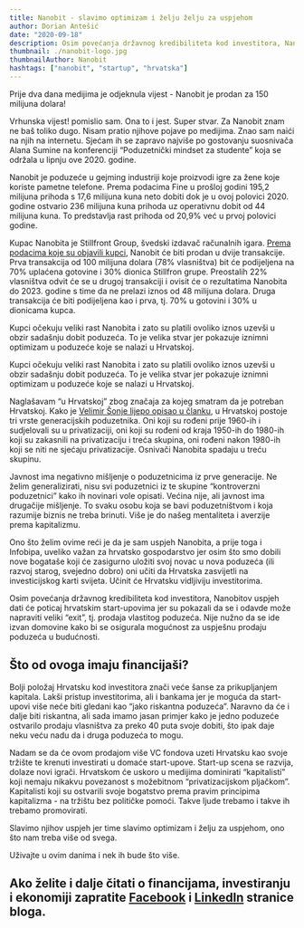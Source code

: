 ```yaml
---
title: Nanobit - slavimo optimizam i želju želju za uspjehom
author: Dorian Antešić
date: "2020-09-18"
description: Osim povećanja državnog kredibiliteta kod investitora, Nanobitov uspjeh dati će poticaj hrvatskim start-upovima jer su pokazali da se i odavde može napraviti veliki “exit”, tj. prodaja vlastitog poduzeća. Nije nužno da se ide izvan domovine kako bi se osigurala mogućnost za uspješnu prodaju poduzeća u budućnosti.
thumbnail: ./nanobit-logo.jpg
thumbnailAuthor: Nanobit
hashtags: ["nanobit", "startup", "hrvatska"]
---
```


Prije dva dana medijima je odjeknula vijest - Nanobit je prodan za 150 milijuna dolara!

Vrhunska vijest! pomislio sam. Ona to i jest. Super stvar. Za Nanobit znam ne baš toliko dugo. Nisam pratio njihove pojave po medijima. Znao sam naići na njih na internetu. Sjećam ih se zapravo najviše po gostovanju suosnivača Alana Sumine na konferenciji “Poduzetnički mindset za studente” koja se održala u lipnju ove 2020. godine.

Nanobit je poduzeće u gejming industriji koje proizvodi igre za žene koje koriste pametne telefone. Prema podacima Fine u prošloj godini 195,2 milijuna prihoda s 17,6 milijuna kuna neto dobiti dok je u ovoj polovici 2020. godine ostvario 236 milijuna kuna prihoda uz operativnu dobit od 44 milijuna kuna. To predstavlja rast prihoda od 20,9% već u prvoj polovici godine.

Kupac Nanobita je Stillfront Group, švedski izdavač računalnih igara. <a href="https://www.stillfront.com/en/stillfront-group-acquires-nanobit-and-expands-the-portfolio-with-narrative-and-lifestyle-games/" target="_blank" rel="noopener noreferrer">Prema podacima koje su objavili kupci</a>, Nanobit će biti prodan u dvije transakcije. Prva transakcija od 100 milijuna dolara (78% vlasništva) bit će podijeljena na 70% uplaćena gotovine i 30% dionica Stillfron grupe. Preostalih 22% vlasništva odvit će se u drugoj transakciji i ovisit će o rezultatima Nanobita do 2023. godine s time da ne prelazi iznos od 48 milijuna dolara. Druga transakcija će biti podijeljena kao i prva, tj. 70% u gotovini i 30% u dionicama kupca.

Kupci očekuju veliki rast Nanobita i zato su platili ovoliko iznos uzevši u obzir sadašnju dobit poduzeća. To je velika stvar jer pokazuje iznimni optimizam u poduzeće koje se nalazi u Hrvatskoj.

Kupci očekuju veliki rast Nanobita i zato su platili ovoliko iznos uzevši u obzir sadašnju dobit poduzeća. To je velika stvar jer pokazuje iznimni optimizam u poduzeće koje se nalazi u Hrvatskoj.

Naglašavam “u Hrvatskoj” zbog značaja za kojeg smatram da je potreban Hrvatskoj. Kako je <a href="https://arhivanalitika.hr/blog/nanobit-politicka-ekonomija-jednog-uspjeha/" target="_blank" rel="noopener noreferrer">Velimir Šonje lijepo opisao u članku</a>, u Hrvatskoj postoje tri vrste generacijskih poduzetnika. Oni koji su rođeni prije 1960-ih i sudjelovali su u privatizaciji, oni koji su rođeni od kraja 1950-ih do 1980-ih koji su zakasnili na privatizaciju i treća skupina, oni rođeni nakon 1980-ih koji se niti ne sjećaju privatizacije. Osnivači Nanobita spadaju u treću skupinu.

Javnost ima negativno mišljenje o poduzetnicima iz prve generacije. Ne želim generalizirati, nisu svi poduzetnici iz te skupine “kontroverzni poduzetnici” kako ih novinari vole opisati. Većina nije, ali javnost ima drugačije mišljenje. To svaku osobu koja se bavi poduzetništvom i koja razumije biznis ne treba brinuti. Više je do našeg mentaliteta i averzije prema kapitalizmu.

Ono što želim ovime reći je da je sam uspjeh Nanobita, a prije toga i Infobipa, uveliko važan za hrvatsko gospodarstvo jer osim što smo dobili nove bogataše koji će zasigurno uložiti svoj novac u nova poduzeća (ili razvoj starog, svejedno dobro) oni učiti da Hrvatska zasvijetli na investicijskog karti svijeta. Učinit će Hrvatsku vidljiviju investitorima.

Osim povećanja državnog kredibiliteta kod investitora, Nanobitov uspjeh dati će poticaj hrvatskim start-upovima jer su pokazali da se i odavde može napraviti veliki “exit”, tj. prodaja vlastitog poduzeća. Nije nužno da se ide izvan domovine kako bi se osigurala mogućnost za uspješnu prodaju poduzeća u budućnosti.

## Što od ovoga imaju financijaši?

Bolji položaj Hrvatsku kod investitora znači veće šanse za prikupljanjem kapitala. Lakši pristup investitorima, ali i bankama jer je moguća da start-upovi više neće biti gledani kao “jako riskantna poduzeća”. Naravno da će i dalje biti riskantna, ali sada imamo jasan primjer kako je jedno poduzeće ostvarilo prodaju vlasništva za preko 40 puta svoje dobiti, što ipak daje neku veću nadu da i druga poduzeća to mogu.

Nadam se da će ovom prodajom više VC fondova uzeti Hrvatsku kao svoje tržište te krenuti investirati u domaće start-upove. Start-up scena se razvija, dolaze novi igrači. Hrvatskom će uskoro u medijima dominirati “kapitalisti” koji nemaju nikakvu povezanost s možebitnom “privatizacijskom pljačkom”. Kapitalisti koji su ostvarili svoje bogatstvo prema pravim principima kapitalizma - na tržištu bez političke pomoći. Takve ljude trebamo i takve ih trebamo promovirati.

Slavimo njihov uspjeh jer time slavimo optimizam i želju za uspjehom, ono što nam treba više od svega.

Uživajte u ovim danima i nek ih bude što više.

Ako želite i dalje čitati o financijama, investiranju i ekonomiji zapratite <a href="https://www.facebook.com/Pri%C4%8Dajmo-o-novcu-103037651540688" target="_blank" rel="noopener noreferrer">Facebook</a> i <a href="https://www.linkedin.com/in/dorian-ante%C5%A1i%C4%87-5255361a0/" target="_blank" rel="noopener noreferrer">LinkedIn</a> stranice bloga. 
-